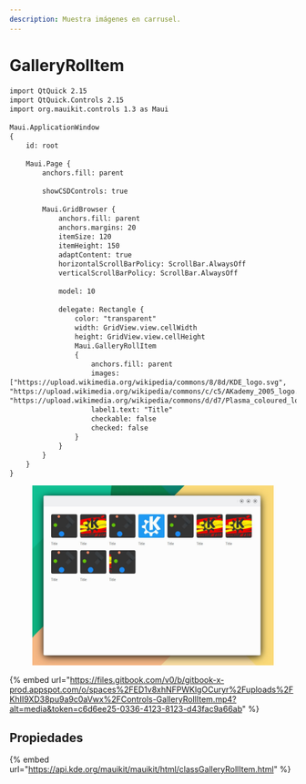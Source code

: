 ```yaml
---
description: Muestra imágenes en carrusel.
---
```


# GalleryRolItem

```
import QtQuick 2.15
import QtQuick.Controls 2.15
import org.mauikit.controls 1.3 as Maui

Maui.ApplicationWindow
{
    id: root

    Maui.Page {
        anchors.fill: parent

        showCSDControls: true

        Maui.GridBrowser {
            anchors.fill: parent
            anchors.margins: 20
            itemSize: 120
            itemHeight: 150
            adaptContent: true
            horizontalScrollBarPolicy: ScrollBar.AlwaysOff
            verticalScrollBarPolicy: ScrollBar.AlwaysOff

            model: 10

            delegate: Rectangle {
                color: "transparent"
                width: GridView.view.cellWidth
                height: GridView.view.cellHeight
                Maui.GalleryRollItem
                {
                    anchors.fill: parent
                    images: ["https://upload.wikimedia.org/wikipedia/commons/8/8d/KDE_logo.svg", "https://upload.wikimedia.org/wikipedia/commons/c/c5/AKademy_2005_logo.svg", "https://upload.wikimedia.org/wikipedia/commons/d/d7/Plasma_coloured_logo.svg"]
                    label1.text: "Title"
                    checkable: false
                    checked: false
                }
            }
        }
    }
}

```

<figure><img src="../../.gitbook/assets/Controls-GalleryRollItem.jpg" alt=""><figcaption></figcaption></figure>

{% embed url="https://files.gitbook.com/v0/b/gitbook-x-prod.appspot.com/o/spaces%2FED1v8xhNFPWKlgOCuryr%2Fuploads%2FKhII9XD38pu9a9c0aVwx%2FControls-GalleryRollItem.mp4?alt=media&token=c6d6ee25-0336-4123-8123-d43fac9a66ab" %}

## Propiedades

{% embed url="https://api.kde.org/mauikit/mauikit/html/classGalleryRollItem.html" %}
